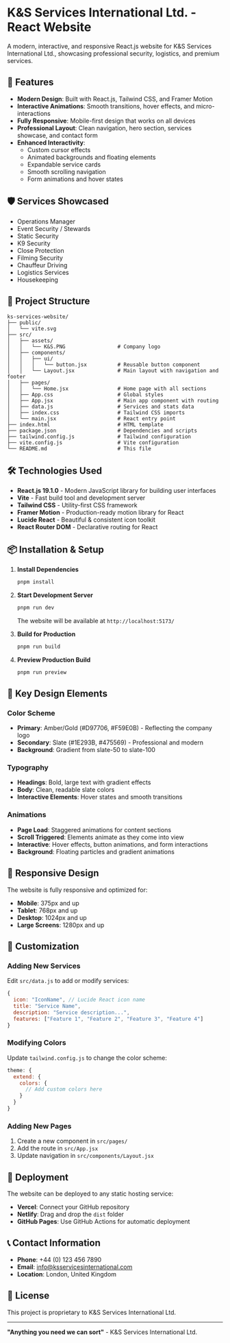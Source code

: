 # K&S Services International Ltd. - React Website

A modern, interactive, and responsive React.js website for K&S Services International Ltd., showcasing professional security, logistics, and premium services.

## 🚀 Features

- **Modern Design**: Built with React.js, Tailwind CSS, and Framer Motion
- **Interactive Animations**: Smooth transitions, hover effects, and micro-interactions
- **Fully Responsive**: Mobile-first design that works on all devices
- **Professional Layout**: Clean navigation, hero section, services showcase, and contact form
- **Enhanced Interactivity**: 
  - Custom cursor effects
  - Animated backgrounds and floating elements
  - Expandable service cards
  - Smooth scrolling navigation
  - Form animations and hover states

## 🛡️ Services Showcased

- Operations Manager
- Event Security / Stewards
- Static Security
- K9 Security
- Close Protection
- Filming Security
- Chauffeur Driving
- Logistics Services
- Housekeeping

## 📁 Project Structure

```
ks-services-website/
├── public/
│   └── vite.svg
├── src/
│   ├── assets/
│   │   └── K&S.PNG                 # Company logo
│   ├── components/
│   │   ├── ui/
│   │   │   └── button.jsx          # Reusable button component
│   │   └── Layout.jsx              # Main layout with navigation and footer
│   ├── pages/
│   │   └── Home.jsx                # Home page with all sections
│   ├── App.css                     # Global styles
│   ├── App.jsx                     # Main app component with routing
│   ├── data.js                     # Services and stats data
│   ├── index.css                   # Tailwind CSS imports
│   └── main.jsx                    # React entry point
├── index.html                      # HTML template
├── package.json                    # Dependencies and scripts
├── tailwind.config.js              # Tailwind configuration
├── vite.config.js                  # Vite configuration
└── README.md                       # This file
```

## 🛠️ Technologies Used

- **React.js 19.1.0** - Modern JavaScript library for building user interfaces
- **Vite** - Fast build tool and development server
- **Tailwind CSS** - Utility-first CSS framework
- **Framer Motion** - Production-ready motion library for React
- **Lucide React** - Beautiful & consistent icon toolkit
- **React Router DOM** - Declarative routing for React

## 📦 Installation & Setup

1. **Install Dependencies**
   ```bash
   pnpm install
   ```

2. **Start Development Server**
   ```bash
   pnpm run dev
   ```
   The website will be available at `http://localhost:5173/`

3. **Build for Production**
   ```bash
   pnpm run build
   ```

4. **Preview Production Build**
   ```bash
   pnpm run preview
   ```

## 🎨 Key Design Elements

### Color Scheme
- **Primary**: Amber/Gold (#D97706, #F59E0B) - Reflecting the company logo
- **Secondary**: Slate (#1E293B, #475569) - Professional and modern
- **Background**: Gradient from slate-50 to slate-100

### Typography
- **Headings**: Bold, large text with gradient effects
- **Body**: Clean, readable slate colors
- **Interactive Elements**: Hover states and smooth transitions

### Animations
- **Page Load**: Staggered animations for content sections
- **Scroll Triggered**: Elements animate as they come into view
- **Interactive**: Hover effects, button animations, and form interactions
- **Background**: Floating particles and gradient animations

## 📱 Responsive Design

The website is fully responsive and optimized for:
- **Mobile**: 375px and up
- **Tablet**: 768px and up
- **Desktop**: 1024px and up
- **Large Screens**: 1280px and up

## 🔧 Customization

### Adding New Services
Edit `src/data.js` to add or modify services:

```javascript
{
  icon: "IconName", // Lucide React icon name
  title: "Service Name",
  description: "Service description...",
  features: ["Feature 1", "Feature 2", "Feature 3", "Feature 4"]
}
```

### Modifying Colors
Update `tailwind.config.js` to change the color scheme:

```javascript
theme: {
  extend: {
    colors: {
      // Add custom colors here
    }
  }
}
```

### Adding New Pages
1. Create a new component in `src/pages/`
2. Add the route in `src/App.jsx`
3. Update navigation in `src/components/Layout.jsx`

## 🚀 Deployment

The website can be deployed to any static hosting service:

- **Vercel**: Connect your GitHub repository
- **Netlify**: Drag and drop the `dist` folder
- **GitHub Pages**: Use GitHub Actions for automatic deployment

## 📞 Contact Information

- **Phone**: +44 (0) 123 456 7890
- **Email**: info@ksservicesinternational.com
- **Location**: London, United Kingdom

## 📄 License

This project is proprietary to K&S Services International Ltd.

---

**"Anything you need we can sort"** - K&S Services International Ltd.

